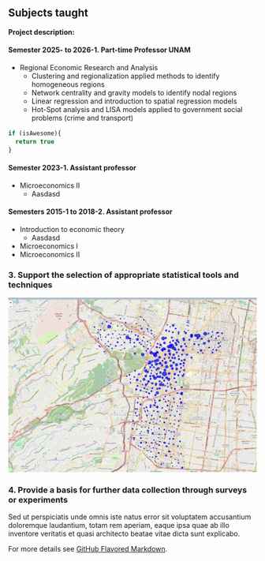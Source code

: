 ## Subjects taught

**Project description:** 

#### Semester 2025- to 2026-1. Part-time Professor UNAM
- Regional Economic Research and Analysis
  - Clustering and regionalization applied methods to identify homogeneous regions
  - Network centrality and gravity models to identify nodal regions
  - Linear regression and introduction to spatial regression models
  - Hot-Spot analysis and LISA models applied to government social problems (crime and transport) 
    
```javascript
if (isAwesome){
  return true
}
```

#### Semester 2023-1. Assistant professor
- Microeconomics II
  - Aasdasd

  
#### Semesters 2015-1 to 2018-2. Assistant professor
- Introduction to economic theory
  - Aasdasd
- Microeconomics I
- Microeconomics II


### 3. Support the selection of appropriate statistical tools and techniques

<img src="images/map-ecobici.jpg?raw=true"/>

### 4. Provide a basis for further data collection through surveys or experiments

Sed ut perspiciatis unde omnis iste natus error sit voluptatem accusantium doloremque laudantium, totam rem aperiam, eaque ipsa quae ab illo inventore veritatis et quasi architecto beatae vitae dicta sunt explicabo. 

For more details see [GitHub Flavored Markdown](https://guides.github.com/features/mastering-markdown/).
